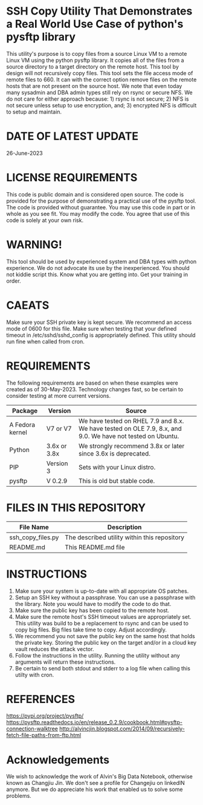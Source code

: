SSH Copy Utility That Demonstrates a Real World Use Case of python's pysftp library
===================================================================================
This utility's purpose is to copy files from a source Linux VM to a remote Linux
VM using the python pysftp library. It copies all of the files from a source
directory to a target directory on the remote host. This tool by design will not
recursively copy files. This tool sets the file access mode of remote files to
660. It can with the correct option remove files on the remote hosts that are not
present on the source host. We note that even today many sysadmin and DBA admin
types still rely on rsync or secure NFS. We do not care for either approach
because: 1) rsync is not secure; 2) NFS is not secure unless setup to use
encryption, and; 3) encrypted NFS is difficult to setup and maintain.

DATE OF LATEST UPDATE
===================================================================================
26-June-2023

LICENSE REQUIREMENTS
===================================================================================
This code is public domain and is considered open source. The code is provided
for the purpose of demonstrating a practical use of the pysftp tool. The code is
provided without guarantee. You may use this code in part or in whole as you see
fit. You may modify the code. You agree that use of this code is solely at your
own risk.

WARNING!
===================================================================================
This tool should be used by experienced system and DBA types with python
experience. We do not advocate its use by the inexperienced. You should not kiddie
script this. Know what you are getting into. Get your training in order.

CAEATS
===================================================================================
Make sure your SSH private key is kept secure. We recommend an access mode of 0600
for this file. Make sure when testing that your defined timeout in
/etc/sshd/sshd_config is appropriately defined. This utility should run fine
when called from cron.

REQUIREMENTS
===================================================================================
The following requirements are based on when these examples were created as of 30-May-2023. Technology changes fast, so be certain to
consider testing at more current versions.

| Package                           |  Version      |  Source                                                                                                       |
|-----------------------------------|---------------|---------------------------------------------------------------------------------------------------------------|
| A Fedora kernel                   | V7 or V7      | We have tested on RHEL 7.9 and 8.x. We have tested on OLE 7.9, 8.x, and 9.0. We have not tested on Ubuntu.    |
| Python                            | 3.6x or 3.8x  | We strongly recommend 3.8x or later since 3.6x is deprecated.                                                 |
| PIP                               | Version 3     | Sets with your Linux distro.                                                                                  |
| pysftp                            | V 0.2.9       | This is old but stable code.                                                                                  |

FILES IN THIS REPOSITORY
===================================================================================
| File Name                         | Description                                                                                                                   |
|-----------------------------------|-------------------------------------------------------------------------------------------------------------------------------|
| ssh_copy_files.py                 | The described utility within this repository                                                                                  |
| README.md                         | This README.md file

INSTRUCTIONS
===================================================================================
1. Make sure your system is up-to-date with all appropriate OS patches.
2. Setup an SSH key without a passphrase. You can use a passphrase with the library. Note you would have to modify the code to do that.
3. Make sure the public key has been copied to the remote host.
4. Make sure the remote host's SSH timeout values are appropriately set. This utility was build to be a replacement to rsync and can be used to copy big files.
   Big files take time to copy. Adjust accordingly.
5. We recommend you not save the public key on the same host that holds the private key. Storing the public key on the target and/or in a cloud key vault
   reduces the attack vector.
6. Follow the instructions in the utility. Running the utility without any arguments will return these instructions.
7. Be certain to send both stdout and stderr to a log file when calling this utilty with cron.

REFERENCES
===================================================================================
https://pypi.org/project/pysftp/
https://pysftp.readthedocs.io/en/release_0.2.9/cookbook.html#pysftp-connection-walktree
http://alvincjin.blogspot.com/2014/09/recursively-fetch-file-paths-from-ftp.html

Acknowledgements
===================================================================================
We wish to acknowledge the work of Alvin's Big Data Notebook, otherwise known as
Changjiu Jin. We don't see a profile for Changejiu on linkedIN anymore. But we do
appreciate his work that enabled us to solve some problems.
